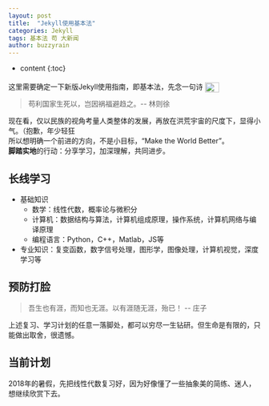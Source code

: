 ```yaml
---
layout: post
title:  "Jekyll使用基本法"
categories: Jekyll
tags: 基本法 苟 大新闻
author: buzzyrain
---
```


* content
{:toc}


这里需要确定一下新版Jekyll使用指南，即基本法，先念一句诗
<img src="https://wx1.sinaimg.cn/mw690/9f1c5669gy1fskejhd19yj209306iglh.jpg"
 height="20" width="28" alt="暴力膜" style="position: relative; top: 6px;"/>
> 苟利国家生死以，岂因祸福避趋之。-- 林则徐

现在看，仅以民族的视角考量人类整体的发展，再放在洪荒宇宙的尺度下，显得小气。（抱歉，年少轻狂<br>
所以想明确一个前进的方向，不是小目标，“Make the World Better”。<br>
**脚踏实地**的行动：分享学习，加深理解，共同进步。<br>




## 长线学习

- 基础知识
  - 数学：线性代数，概率论与微积分
  - 计算机：数据结构与算法，计算机组成原理，操作系统，计算机网络与编译原理
  - 编程语言：Python，C++，Matlab，JS等
- 专业知识：复变函数，数字信号处理，图形学，图像处理，计算机视觉，深度学习等


## 预防打脸

> 吾生也有涯，而知也无涯。以有涯随无涯，殆已！ -- 庄子

上述复习、学习计划的任意一落脚处，都可以穷尽一生钻研。但生命是有限的，只能做出取舍，很遗憾。

## 当前计划

2018年的暑假，先把线性代数复习好，因为好像懂了一些抽象美的简练、迷人，想继续欣赏下去。
